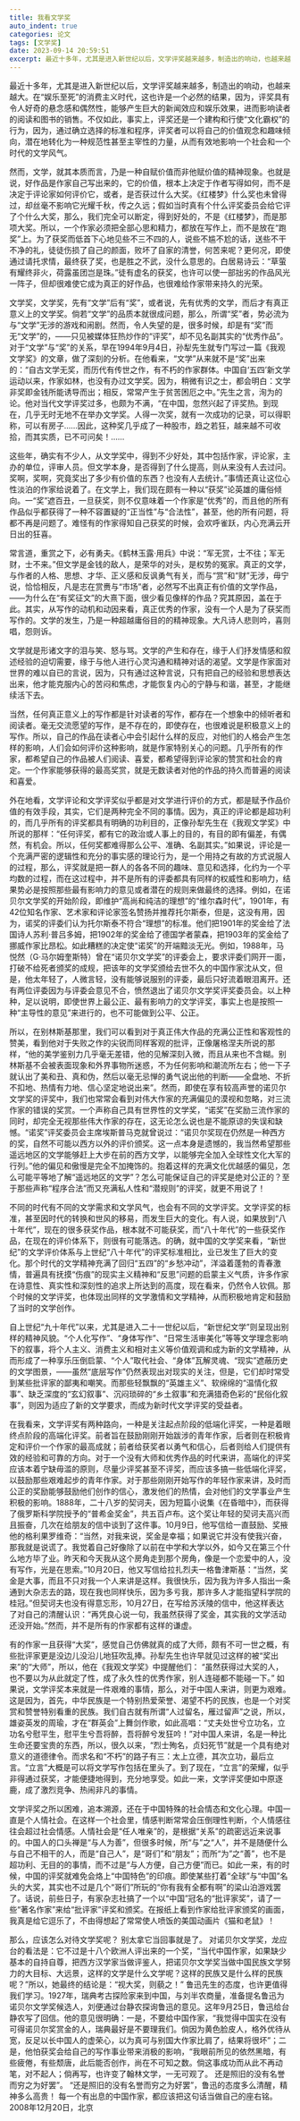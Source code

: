 ```yaml
---
title: 我看文学奖
auto_indent: true
categories: 论文
tags: [文学奖]
date: 2023-09-14 20:59:51
excerpt: 最近十多年，尤其是进入新世纪以后，文学评奖越来越多，制造出的响动，也越来越大。在“娱乐至死”的消费主义时代，这也许是一个必然的结果。因为，评奖具有令人好奇的悬念感和偶然性，能够产生巨大的新闻效应和娱乐效果，进而左右读者的阅读和图书的销售。不仅如此，事实上，评奖还是一个建构和行使“文化霸权”的行为，因为，通过确立选择的标准和程序，评奖者可以将自己的价值观念和趣味倾向，潜在地转化为一种规范性甚至主宰性的力量，从而有效地影响一个社会和一个时期的文学风气。
---
```

最近十多年，尤其是进入新世纪以后，文学评奖越来越多，制造出的响动，也越来越大。在“娱乐至死”的消费主义时代，这也许是一个必然的结果，因为，评奖具有令人好奇的悬念感和偶然性，能够产生巨大的新闻效应和娱乐效果，进而影响读者的阅读和图书的销售。不仅如此，事实上，评奖还是一个建构和行使“文化霸权”的行为，因为，通过确立选择的标准和程序，评奖者可以将自己的价值观念和趣味倾向，潜在地转化为一种规范性甚至主宰性的力量，从而有效地影响一个社会和一个时代的文学风气。

然而，文学，就其本质而言，乃是一种自赋价值而非他赋价值的精神现象。也就是说，好作品是作家自己写出来的，它的价值，根本上决定于作者写得如何，而不是决定于评论家如何评价它，或者，是否获过什么大奖。《红楼梦》什么奖也未曾得过，却丝毫不影响它光耀千秋，传之久远；假如当时真有个什么评奖委员会给它评了个什么大奖，那么，我们完全可以断定，得到好处的，不是《红楼梦》，而是那项大奖。所以，一个作家必须把全部心思和精力，都放在写作上，而不是放在“跑奖”上。为了获奖而低首下心地见些不三不四的人，说些不尴不尬的话，送些不干不净的礼，徒徒伤损了自己的颜面，败坏了自家的清誉，何苦来呢？更何况，即使通过请托求情，最终获了奖，也是胜之不武，没什么意思的。白居易诗云：“草萤有耀终非火，荷露虽团岂是珠。”徒有虚名的获奖，也许可以使一部拙劣的作品风光一阵子，但却很难使它成为真正的好作品，也很难给作家带来持久的光荣。

文学奖，文学奖，先有“文学”后有“奖”，或者说，先有优秀的文学，而后才有真正意义上的文学奖。倘若“文学”的品质本就很成问题，那么，所谓“奖”者，势必流为与“文学”无涉的游戏和闹剧。然而，令人失望的是，很多时候，却是有“奖”而无“文学”的，——只见被媒体狂热炒作的“评奖”，却不见名副其实的“优秀作品”。对于“文学”与“奖”的关系，早在1994年9月4日，孙犁先生就专门写过一篇《我观文学奖》的文章，做了深刻的分析。在他看来，“文学”从来就不是“奖”出来的：“自古文学无奖，而历代有传世之作，有不朽的作家群体。中国自‘五四’新文学运动以来，作家如林，也没有办过文学奖。因为，稍微有识之士，都会明白：文学非奖即金钱所能诱导而出；相反，常常产生于贫苦困厄之中。”先生之言，洵为的论。他对当代文学评奖过多，也颇为不满，“在中国，忽然兴起了评奖热。到现在，几乎无时无地不在举办文学奖。人得一次奖，就有一次成功的记录，可以得职称，可以有房子……因此，这种奖几乎成了一种股市，趋之若狂，越来越不可收拾，而其实质，已不可问矣！……

这些年，确实有不少人，从文学奖中，得到不少好处，其中包括作家，评论家，主办的单位，评审人员。但文学本身，是否得到了什么提高，则从来没有人去过问。奖啊，奖啊，究竟奖出了多少有价值的东西？也没有人去统计。”事情还真让这位心性淡泊的作家给说着了。在文学上，我们现在颇有一种以“获奖”论英雄的庸俗倾向。一“奖”遮百丑，一旦获奖，则不仅意味着一个作家是“优秀”的，而且他的所有作品似乎都获得了一种不容置疑的“正当性”与“合法性”，甚至，他的所有问题，将都不再是问题了。难怪有的作家得知自己获奖的时候，会欢呼雀跃，内心充满云开日出的狂喜。

常言道，重赏之下，必有勇夫。《鹤林玉露·用兵》中说：“军无赏，士不往；军无财，士不来。”但文学是金钱的敌人，是荣华的对头，是权势的冤家。真正的文学，与作者的人格、思想、才华、正义感和反讽勇气有关，而与“赏”和“财”无涉，毋宁说，恰恰相反，凡是志在赏赉与“市场”者，必然写不出真正有价值的文学作品，——为什么在“有奖征文”的大熹下面，很少看见像样的作品？究其原因，盖在于此。其实，从写作的动机和动因来看，真正优秀的作家，没有一个人是为了获奖而写作的。文学的发生，乃是一种超越庸俗目的的精神现象。大凡诗人悲则吟，喜则唱，怨则诉。

文学就是形诸文字的泪与笑、怒与骂。文学的产生和存在，缘于人们抒发情感和叙述经验的迫切需要，缘于与他人进行心灵沟通和精神对话的渴望。文学是作家面对世界的难以自已的言说，因为，只有通过这种言说，只有把自己的经验和思想表达出来，他才能克服内心的苦闷和焦虑，才能恢复内心的宁静与和谐，甚至，才能继续活下去。

当然，任何真正意义上的写作都是针对读者的写作，都存在一个想象中的倾听者和阅读者。毫无交流愿望的写作，是不存在的，即使存在，也很难说是积极意义上的写作。所以，自己的作品在读者心中会引起什么样的反应，对他们的人格会产生怎样的影响，人们会如何评价这种影响，就是作家特别关心的问题。几乎所有的作家，都希望自己的作品被人们阅读、喜爱，都希望得到评论家的赞赏和社会的肯定。一个作家能够获得的最高奖赏，就是无数读者对他的作品的持久而普遍的阅读和喜爱。

外在地看，文学评论和文学评奖似乎都是对文学进行评价的方式，都是赋予作品价值的有效手段，其实，它们是两种完全不同的事情。因为，真正的评论都是超功利的，而几乎所有的评奖都具有明确的功利目的，正像孙犁先生在《我观文学奖》中所说的那样：“任何评奖，都有它的政治或人事上的目的，有目的即有偏差，有偶然，有机会。所以，任何奖都难得那么公平、准确、名副其实。”如果说，评论是一个充满严密的逻辑性和充分的事实感的理论行为，是一个用持之有故的方式说服人的过程，那么，评奖就是把一群人的各各不同的趣味、意见和选择，化约为一个平均数的过程，而在这过程中，并不是所有的评委都具有同样的权威性和影响力，结果势必是按照那些最有影响力的意见或者潜在的规则来做最终的选择。例如，在诺贝尔文学奖的开始阶段，即维护“高尚和纯洁的理想”的“维尔森时代”，1901年，有42位知名作家、艺术家和评论家签名赞扬并推荐托尔斯泰，但是，这没有用，因为，诺奖的评委们认为托尔斯泰不符合“理想”的标准。他们把1901年的奖金给了法国诗人苏利·普吕多姆，把1902年的奖金给了德国学者蒙森，把1903年的奖金给了挪威作家比昂松。如此糟糕的决定使“诺奖”的开端黯淡无光。例如，1988年，马悦然（G·马尔姆奎斯特）曾在“诺贝尔文学奖”的评委会上，要求评委们网开一面，打破不给死者颁奖的成规，把该年的文学奖颁给去世不久的中国作家沈从文，但是，他太年轻了，人微言轻，没有能够说服别的评委，最后只好流着眼泪离开。还有两位评委因为与评委会意见不合，愤然退出了诺贝尔文学奖评奖委员会。以上种种，足以说明，即使世界上最公正、最有影响力的文学评奖，事实上也是按照一种“主导性的意见”来进行的，也不可能做到公平、公正。

所以，在别林斯基那里，我们可以看到对于真正伟大作品的充满公正性和客观性的赞美，看到他对于失败之作的尖锐而同样客观的批评，正像屠格涅夫所说的那样，“他的美学鉴别力几乎毫无差错，他的见解深刻入微，而且从来也不含糊。别林斯基不会被表面现象和外界事物所迷惑，不为任何影响和潮流所左右；他一下子就认出了美和丑、真和伪，然后以毫无忌惮的勇气说出他的判断——全盘地、不折不扣地、热情有力地、信心坚定地说出来”。然而，即使在享有较高声誉的诺贝尔文学奖的评奖中，我们也常常会看到对伟大作家的充满偏见的漠视和忽略，对三流作家的错误的奖赏。一个声称自己具有世界性的文学奖，“诺奖”在奖励三流作家的同时，却完全无视那些伟大作家的存在，这无论怎么说也是不能原谅的失误和缺憾。“诺奖”评奖委员会主席埃斯普马克就曾说过：“诺贝尔奖现在仍然是一种西方的奖，自然不可能以西方以外的评价颁奖。这一点本身是遗憾的，我当然希望那些遥远地区的文学能够赶上大步在前的西方文学，以能够完全加入全球性文化大军的行列。”他的偏见和傲慢是完全不加掩饰的。抱着这样的充满文化优越感的偏见，怎么可能平等地了解“遥远地区的文学”？怎么可能保证自己的评奖是绝对公正的？至于那些声称“程序合法”而又充满私人性和“潜规则”的评奖，就更不用说了！

不同的时代有不同的文学需求和文学风气，也会有不同的文学评奖。文学评奖的标准，甚至因时代的转换和世风的移易，而发生巨大的变化。有人说，如果放到“八十年代”，现在的很多获奖作品，根本就不可能获奖，而“八十年代”的一些获奖作品，在现在的评价体系下，则很有可能落选。的确，就中国的文学奖来看，“新世纪”的文学评价体系与上世纪“八十年代”的评奖标准相比，业已发生了巨大的变化。那个时代的文学精神充满了回归“五四”的“乡愁冲动”，洋溢着蓬勃的青春激情，普遍具有抚摸“伤痕”的现实主义精神和“反思”问题的启蒙主义气质，许多作家在诗意性、真实性和深刻性的追求上所达到的高度，现在看来，仍然令人钦佩。那个时候的文学评奖，也体现出同样的文学激情和文学精神，从而积极地肯定和鼓励了当时的文学创作。

自上世纪“九十年代”以来，尤其是进入二十一世纪以后，“新世纪文学”则呈现出别样的精神风貌。“个人化写作”、“身体写作”、“日常生活审美化”等等文学理念影响下的叙事，将个人主义、消费主义和相对主义等价值观调和成为新的文学精神，从而形成了一种享乐压倒启蒙、“个人”取代社会、“身体”瓦解灵魂、“现实”遮蔽历史的文学图景，——虽然“底层写作”仍然表现出对现实的关注，但是，它们却时常受到某些批评家的鄙夷和嘲笑。而那些轻飘飘的“英雄主义”、软绵绵的“温情化叙事”、缺乏深度的“玄幻叙事”、沉闷琐碎的“乡土叙事”和充满猎奇色彩的“民俗化叙事”，则因为适应了新的文学要求，而成为新时代文学评奖的受益者。

在我看来，文学评奖有两种路向，一种是关注起点阶段的低端化评奖，一种是着眼终点阶段的高端化评奖。前者旨在鼓励刚刚开始跋涉的青年作家，后者则在积极肯定和评价一个作家的最高成就；前者给获奖者以勇气和信心，后者则给人们提供有效的经验和可靠的方向。对于一个没有大师和优秀作品的时代来讲，高端化的评奖应该本着宁缺毋滥的原则，尽量少评奖甚至不评奖，而应该多搞一些低端化评奖，以鼓励那些艰难起步的青年作家。对于那些刚刚开始写作的年轻作家来讲，及时而公正的奖励能够鼓励他们创作的信心，激发他们的热情，会对他们的文学事业产生积极的影响。1888年，二十八岁的契诃夫，因为短篇小说集《在昏暗中》，而获得了俄罗斯科学院授予的“普希金奖金”，共五百卢布。这个奖让年轻的契诃夫高兴而且振奋，几次在给朋友的信中谈到了这件事。10月9日，他写信给一直鼓励、奖掖他的格利果罗维奇：“当然，对我来说，奖金是幸福；如果说它并没有使我兴奋，那我就是说谎了。我觉着自己好像除了以前在中学和大学以外，如今又在第三个什么地方毕了业。昨天和今天我从这个房角走到那个房角，像是一个恋爱中的人，没有写作，光是在思索。”10月20日，他又写信给拉扎烈夫一格鲁津斯基：“当然，奖金是大事，而且不只对我一个人来讲是这样。我很快乐，因为我为许多人指出一条通到大杂志去的路，现在我也同样快乐，因为多亏我，那许多人才能指望科学院的桂冠。”但契诃夫也没有得意忘形，10月27日，在写给苏沃陵的信中，他这样表达了对自己的清醒认识：“再凭良心说一句，我虽然获得了奖金，其实我的文学活动还没开始。”然而，并不是所有的作家都有这样的谦虚。

有的作家一且获得“大奖”，感觉自己仿佛就真的成了大师，颇有不可一世之概，有些批评家更是没边儿没沿儿地狂吹乱捧。孙犁先生也许早就见过这样的被“奖出来”的“大师”，所以，他在《我观文学奖》中提醒他们：
“虽然获得过大奖的人，也不要以为从此就定了性，成了永久性的优秀作家，别人连碰都不能碰一下。”
如果说，文学评奖本来就是一件艰难的事情，那么，对于中国人来讲，则更为艰难。这是因为，首先，中华民族是一个特别热爱荣誉、渴望不朽的民族，也是一个对奖赏和赞誉特别看重的民族。我们自古就有所谓“人过留名，雁过留声”之说，所以，雄姿英发的周瑜，才在“群英会”上舞剑作歌，如此高唱：“丈夫处世兮立功名，立功名兮慰平生，慰平生兮吾将醉，吾将醉兮发狂吟！”对中国人来讲，名是一种比生命还要宝贵的东西，所以，很久以来，“烈士殉名，贞妇死节”就是一个具有绝对意义的道德律令。而求名和“不朽”的路子有三：太上立德，其次立功，最后立言。“立言”大概是可以将文学写作包括在里头了。到了现在，“立言”的荣耀，似乎非得通过获奖，才能便捷地得到，充分地享受。如此一来，文学评奖便如中原逐鹿，成了激烈竞争、热闹非凡的事情。

文学评奖之所以困难，追本溯源，还在于中国特殊的社会情态和文化心理。中国一直是个人情社会。在这样一个社会里，情感判断常常会压倒理性判断，个人情感往往会超过社会情感。人情社会是“任人唯亲”的，是根据“关系”的疏密远近来说事的。中国人的口头禅是“与人为善”，但很多时候，所“与”之“人”，并不是随便什么与自己不相干的人，而是“自己人”，是“哥们”和“朋友”；而所“为”之“善”，也不是超功利、无目的的事情，而不过是“与人方便，自己方便”而已。如此一来，有的时候，中国的评奖就难免会烙上“中国特色”的印痕。即使某些打着“全球”与“中国”名头的大奖，其实也不过是几个“哥们”所玩的“你有我有全都有啊”的梁山泊游戏罢了。话说，前些日子，有家杂志社搞了一个以“中国”冠名的“批评家奖”，请了一些“著名作家”来给“批评家”评奖和颁奖。在报纸上看到作家给批评家颁奖的画面，我真是给它逗乐了，不由得想起了常常使人喷饭的美国动画片《猫和老鼠》！

那么，应该怎么对待文学奖呢？
别太拿它当回事就是了。
对诺贝尔文学奖，龙应台的看法是：它不过是十八个欧洲人评出来的一个奖，“当代中国作家，如果缺少基本的自持自尊，把西方汉学家当做评鉴人，把诺贝尔文学奖当做中国民族文学努力的大目标、大远景，这样的文学是什么文学呢？这样的民族又是什么样的民族呢？”所以，她最终的结论是：“视大奖，则藐之！”
鲁迅先生的态度，也许更值得我们学习。1927年，瑞典考古探险家来到中国，与刘半农商量，准备提名鲁迅为诺贝尔文学奖候选人，刘便通过台静农探询鲁迅的意见。这年9月25日，鲁迅给台静农写了回信。他的意见很明确：一是，不要给中国作家，“我觉得中国实在没有可得诺贝尔奖赏金的人，瑞典最好是不要理我们。倘因为黄色脸皮人，格外优待从宽，反足以长中国人的虚荣心，以为真可与别国大作家比肩了，结果将很坏”；二是，他怕获奖会给自己的写作事业带来消极的影响，“我眼前所见的依然黑暗，有些疲倦，有些颓唐，此后能否创作，尚在不可知之数。倘这事成功而从此不再动笔，对不起人；倘再写，也许变了翰林文学，一无可观了。
还是照旧的没有名誉而穷之为好罢”。
“还是照旧的没有名誉而穷之为好罢”，鲁迅的态度多么清醒，精神多么高贵！
每一个有出息的中国作家，都应该把这句话当做自己的座右铭。
2008年12月20日，北京
